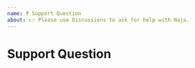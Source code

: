 ```yaml
---
name: ❓ Support Question
about: 👉 Please use Discussions to ask for help with Naja.
---
```


# Support Question

<!-- Please use Discussions if you're stuck and need help with Naja. Thank you. -->
